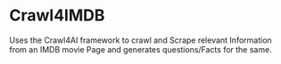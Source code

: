 # Crawl4IMDB
Uses the Crawl4AI framework to crawl and Scrape relevant Information from an IMDB movie Page and generates questions/Facts for the same.
